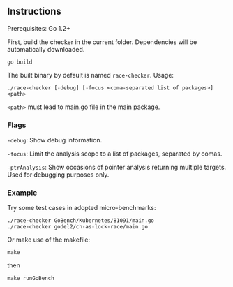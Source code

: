 ## Instructions

Prerequisites: Go 1.2+

First, build the checker in the current folder.
Dependencies will be automatically downloaded.

```
go build
```

The built binary by default is named `race-checker`.
Usage:

```
./race-checker [-debug] [-focus <coma-separated list of packages>] <path>
```

`<path>` must lead to main.go file in the main package.

### Flags

`-debug`: Show debug information.

`-focus`: Limit the analysis scope to a list of packages, separated by comas.

`-ptrAnalysis`: Show occasions of pointer analysis returning multiple targets. Used for debugging purposes only. 

### Example

Try some test cases in adopted micro-benchmarks:

```
./race-checker GoBench/Kubernetes/81091/main.go
./race-checker godel2/ch-as-lock-race/main.go
```

Or make use of the makefile:

```
make
```
then
```
make runGoBench
```
